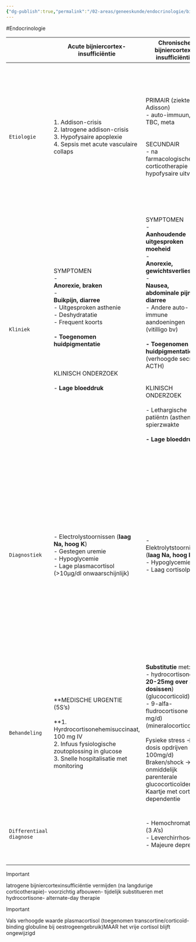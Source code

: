 ```yaml
---
{"dg-publish":true,"permalink":"/02-areas/geneeskunde/endocrinologie/bijniercortex/","noteIcon":"","created":"2024-11-24T10:55:44.498+01:00","updated":"2024-12-31T16:51:46.166+01:00"}
---
```


#Endocrinologie


|                          | **Acute bijniercortex-insufficiëntie**                                                                                                                                                                                                                                      | **Chronische bijniercortex-insufficiëntie**                                                                                                                                                                                                                                                                                                                                                                      | **Cushing-syndroom**                                                                                                                                                                                                                                                                                                                                                                                                                                                                                                       | **Hyperaldosteronisme**                                                                                                                                                                                                                                                                                                                                                                                      | **Hypoaldosteronisme**                                                                                                                    |
| ------------------------ | --------------------------------------------------------------------------------------------------------------------------------------------------------------------------------------------------------------------------------------------------------------------------- | ---------------------------------------------------------------------------------------------------------------------------------------------------------------------------------------------------------------------------------------------------------------------------------------------------------------------------------------------------------------------------------------------------------------- | -------------------------------------------------------------------------------------------------------------------------------------------------------------------------------------------------------------------------------------------------------------------------------------------------------------------------------------------------------------------------------------------------------------------------------------------------------------------------------------------------------------------------- | ------------------------------------------------------------------------------------------------------------------------------------------------------------------------------------------------------------------------------------------------------------------------------------------------------------------------------------------------------------------------------------------------------------ | ----------------------------------------------------------------------------------------------------------------------------------------- |
| `Etiologie`              | 1. Addison-crisis  <br>2. Iatrogene addison-crisis  <br>3. Hypofysaire apoplexie  <br>4. Sepsis met acute vasculaire collaps                                                                                                                                                | PRIMAIR (ziekte van Adisson)  <br>- auto-immuun, TBC, meta  <br>  <br>  <br>SECUNDAIR  <br>- na farmacologische corticotherapie → hypofysaire uitval                                                                                                                                                                                                                                                             | ENDOGEEN- ziekte van Cushing (80%) (ACTH secreterend adenoom hypofyse)  <br>- bijnieradenoom  <br>- bijniercortexcarcinoom  <br>- paraneoplastische Cushing  <br>  <br>  <br>EXOGEEN- iatrogeen                                                                                                                                                                                                                                                                                                                            | PRIMAIR  <br>  <br>- autonoom toegenomen secretie aldosteron  <br>- inhibitie reninesecretie  <br>- ziekte van Conn (aldosteronproducerend adenoom)  <br>  <br>  <br>SECUNDAIR  <br>-  <br>**gestegen renine en aldosteron**  <br>- hypovolemie, hartinsufficiëntie, portale hypertensie, diureticagebruik…                                                                                                  | Maakt deel uit van een primaire bijnierschors-insufficiëntie  <br>  <br>Soms door tekort aan renine:  <br>- lang bestaande DM  <br>- aids |
| `Kliniek`                | SYMPTOMEN  <br>-  <br>**Anorexie, braken**  <br>-  <br>**Buikpijn, diarree**  <br>- Uitgesproken asthenie  <br>- Deshydratatie  <br>- Frequent koorts  <br>  <br>**- Toegenomen huidpigmentatie  <br>  <br>**  <br>  <br>KLINISCH ONDERZOEK  <br>  <br>- **Lage bloeddruk** | SYMPTOMEN  <br>-  <br>**Aanhoudende uitgesproken moeheid**  <br>-  <br>**Anorexie, gewichtsverlies**  <br>-  <br>**Nausea, abdominale pijn, diarree**  <br>- Andere auto-immune aandoeningen (vitilligo bv)  <br>  <br>**- Toegenomen huidpigmentatie** (verhoogde secretie ACTH)  <br>  <br>  <br>KLINISCH ONDERZOEK  <br>  <br>- Lethargische patiëntn (asthenie), spierzwakte  <br>  <br>**- Lage bloeddruk** | SYMPTOMEN  <br>-  <br>**Snelle gewichtstoename**  <br>-  <br>**Hypertensie**  <br>-  <br>**Toegenomen dorst**  <br>- Moeheid (door spierzwakte)  <br>-  <br>**Rugpijn**  <br>- Amenorroe met virilisatieverschijnselen  <br>- Karakteriële veranderingen  <br>  <br>  <br>KLINISCH ONDERZOEK  <br>  <br>- Trunculaire obesiteit  <br>- Moonface, blozend gezicht  <br>- Striae  <br>- Donkere pigmentatie littekens/slijmvliezen mond  <br>- Recidiverende schimmelinfecties  <br>- Dunne/broze huid  <br>- Groeistilstand | SYMPTOMEN  <br>  <br>- **hypertensie**  <br>- spierzwakte  <br>- dorst  <br>- polyurie  <br>  <br>_hypokaliëmische alkalose bij patiënt met hypertensie  <br>  <br>_  <br>  <br>INDICATIES SCREENING:  <br>  <br>- hypertensie & hypoK  <br>- hypertensie & 1ste gr verwanten met CV-ziekte < 40j  <br>- therapieresistente hypertensie  <br>- hypertensie & bijnierincidentaloom  <br>- hypertensie en OSAS | KLINISCH ONDERZOEK  <br>- orthostatische HYPOtensie met hyperkaliëmie                                                                     |
| `Diagnostiek`            | - Electrolystoornissen (**laag Na, hoog K**)  <br>- Gestegen uremie  <br>- Hypoglycemie  <br>- Lage plasmacortisol (>10µg/dl onwaarschijnlijk)                                                                                                                              | - Elektrolytstoornissen (**laag Na, hoog K**)  <br>- Hypoglycemie  <br>- Laag cortisolpeil                                                                                                                                                                                                                                                                                                                       | Bevestiging diagnose  <br>  <br>- Bepaling 24u urinaire exretie vrij cortisol  <br>- 1 mg-dexamethasone-supressietest  <br>- Middernacht-speekselcortisol  <br>  <br>  <br>ACTH-afhankelijkheid  <br>  <br>- bepaling van ACTH  <br>- hoog-gedoseerde dexamethasone-supressietest  <br>  <br>  <br>Anatomische lokalisatie  <br>  <br>- CT-scan bijnieren  <br>- NMR hypofyse  <br>- Katherisatie hypofysaire vaten met CRH stimulatie (sinus petrosus sampling)                                                           | - Elektrolytenstoornis (**hypokaliemische alkalose**) (_minderheid_)  <br>-  <br>**ARR**  <br>indien afwijkend bevestigingsproef → iv  <br>**zoutbelastingstest**  <br>  <br>indien positief →  <br>**beeldvorming** of bijniervenekatherisatie                                                                                                                                                              | - Elektrolytenstoornis (hoog K)                                                                                                           |
| `Behandeling`            | **MEDISCHE URGENTIE (5S’s)  <br>  <br>**1. Hyrdrocortisonehemisuccinaat, 100 mg IV  <br>2. Infuus fysiologische zoutoplossing in glucose  <br>3. Snelle hospitalisatie met monitoring                                                                                       | **Substitutie** met:  <br>- hydrocortisone (  <br>**20-25mg over 3 dosissen**) (glucocorticoïd)  <br>- 9-alfa-fludrocortisone (0,1 mg/d)(mineralocorticoïd)  <br>  <br>Fysieke stress → dosis opdrijven (80-100mg/d)  <br>Braken/shock → onmiddelijk parenterale glucocorticoïden  <br>Kaartje met cortico-dependentie                                                                                           | **Resectie** hypofyse/bijnier-adenoom  <br>  <br>Moeilijk te behandelen / in voorbereiding chirugie:  <br>- inhibitie steroïdsynthese  <br>- glucocorticoïd-receptorblokker  <br>  <br>Onmogelijkheid volledige resectie:  <br>- Medische therapie met mitotaan                                                                                                                                                                                                                                                            | - Chirurgisch  <br>- Aldosteron-antagonist                                                                                                                                                                                                                                                                                                                                                                   | Substitutie met oraal mineralocorticoïd (9-alfa-fludrocortisone 0,1 mg/d)                                                                 |
| `Differentiaal diagnose` |                                                                                                                                                                                                                                                                             | - Hemochromatose (3 A’s)  <br>- Leverchirrhose  <br>- Majeure depressie                                                                                                                                                                                                                                                                                                                                          | Onderscheiden van **atypische klinische presentatie** (cyclisch, subklinisch) en **pseudo-Cushing-syndroom** (alcoholisme, depressie)                                                                                                                                                                                                                                                                                                                                                                                      | Alle vormen van secundair hyperaldosteronisme, hypertensie met lage reninespiegels  <br>- Syndroom van Bartter & Robertson                                                                                                                                                                                                                                                                                   |                                                                                                                                           |


> [!important]  
> Iatrogene bijniercortexinsufficiëntie vermijden (na langdurige corticotherapie)- voorzichtig afbouwen- tijdelijk substitueren met hydrocortisone- alternate-day therapie  
  
> [!important]  
> Vals verhoogde waarde plasmacortisol (toegenomen transcortine/corticoïd-binding globuline bij oestrogeengebruik)MAAR het vrije cortisol blijft ongewijzigd